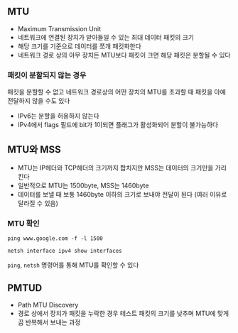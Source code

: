 ## MTU

- Maximum Transmission Unit
- 네트워크에 연결된 장치가 받아들일 수 있는 최대 데이터 패킷의 크기
- 해당 크기를 기준으로 데이터를 쪼개 패킷화한다
- 네트워크 경로 상의 아무 장치든 MTU보다 패킷이 크면 해당 패킷은 분할될 수 있다

### 패킷이 분할되지 않는 경우

패킷을 분할할 수 없고 네트워크 경로상의 어떤 장치의 MTU를 초과할 때 패킷을 아예 전달하지 않을 수도 있다

- IPv6는 분할을 허용하지 않는다
- IPv4에서 flags 필드에 bit가 1이되면 플래그가 활성화되어 분할이 불가능하다

## MTU와 MSS

- MTU는 IP헤더와 TCP헤더의 크기까지 합치지만 MSS는 데이터의 크기만을 가리킨다
- 일반적으로 MTU는 1500byte, MSS는 1460byte
- 데이터를 보낼 때 보통 1460byte 이하의 크기로 보내야 전달이 된다 (여러 이유로 달라질 수 있음)

### MTU 확인

```
ping www.google.com -f -l 1500
```
```
netsh interface ipv4 show interfaces
```

`ping`, `netsh` 명령어를 통해 MTU를 확인할 수 있다


## PMTUD

- Path MTU Discovery
- 경로 상에서 장치가 패킷을 누락한 경우 테스트 패킷의 크기를 낮추며 MTU에 맞게끔 반복해서 보내는 과정